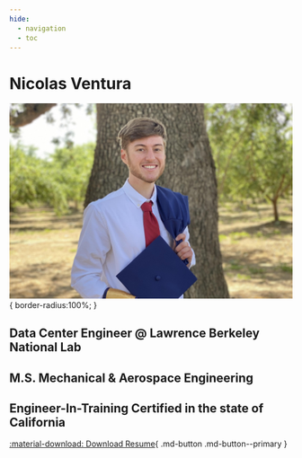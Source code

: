 ```yaml
---
hide:
  - navigation
  - toc
---
```


# Nicolas Ventura

![Me](me.jpg){ border-radius:100%; }

## Data Center Engineer @ Lawrence Berkeley National Lab

## M.S. Mechanical & Aerospace Engineering

## Engineer-In-Training Certified in the state of California

[:material-download: Download Resume](Resume.pdf){ .md-button .md-button--primary }
